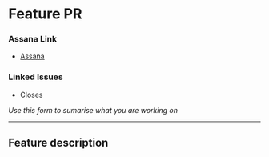 # Feature PR

### Assana Link
- [Assana]()

### Linked Issues

- Closes 

_Use this form to sumarise what you are working on_

---

## Feature description


